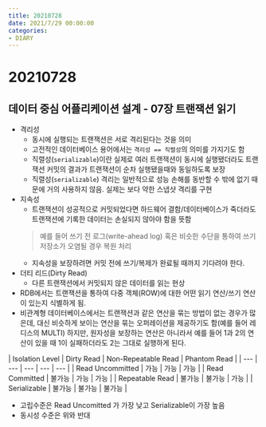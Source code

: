 ```yaml
---
title: 20210728
date: 2021/7/29 00:00:00
categories:
- DIARY
---
```


# 20210728
## 데이터 중심 어플리케이션 설계 - 07장 트랜잭션 읽기
- 격리성
  - 동시에 실행되는 트랜잭션은 서로 격리된다는 것을 의미
  - 고전적인 데이터베이스 용어에서는 `격리성 == 직렬성`의 의미를 가지기도 함
  - 직렬성(`serializable`)이란 실제로 여러 트랜잭션이 동시에 실행됐더라도 트랜잭션 커밋의 결과가 트랜잭션이 순차 실행됐을때와 동일하도록 보장
  - 직렬성(`serializable`) 격리는 일반적으로 성능 손해를 동반할 수 밖에 없기 때문에 거의 사용하지 않음. 실제는 보다 약한 스냅샷 격리를 구현
- 지속성
  - 트랜잭션이 성공적으로 커밋되었다면 하드웨어 결함/데이터베이스가 죽더라도 트랜잭션에 기록한 데이터는 손실되지 않아야 함을 뜻함
  > 예를 들어 쓰기 전 로그(write-ahead log) 혹은 비슷한 수단을 통하여 쓰기 저장소가 오염될 경우 복원 처리
  - 지속성을 보장하려면 커밋 전에 쓰기/복제가 완료될 때까지 기다려야 한다.
- 더티 리드(Dirty Read)
  - 다른 트랜잭션에서 커밋되지 않은 데이터를 읽는 현상
- RDB에서는 트랜잭션을 통하여 다중 객체(ROW)에 대한 어떤 읽기 연산/쓰기 연산이 있는지 식별하게 됨.
- 비관계형 데이터베이스에서는 트랜잭션과 같은 연산을 묶는 방법이 없는 경우가 많은데, 대신 비슷하게 보이는 연산을 묶는 오퍼레이션을 제공하기도 함(예를 들어 레디스의 MULTI) 하지만, 원자성을 보장하는 연산은 아니라서 예를 들어 1과 2의 연산이 있을 때 1이 실패하더라도 2는 그대로 실행하게 된다.

| Isolation Level  | Dirty Read  | Non-Repeatable Read  | Phantom Read  |
| --- | --- | --- | --- | --- |
| Read Uncommitted  | 가능  | 가능  | 가능  |
| Read Committed  | 불가능  | 가능  | 가능  |
| Repeatable Read  | 불가능  | 불가능  | 가능  |
| Serializable  | 불가능  | 불가능  | 불가능  |

- 고립수준은 Read Uncomitted 가 가장 낮고 Serializable이 가장 높음
- 동시성 수준은 위와 반대